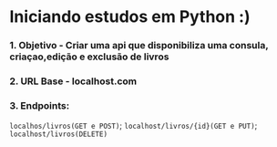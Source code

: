 # Iniciando estudos em Python :)

### 1. Objetivo - Criar uma api que disponibiliza uma consula, criaçao,edição e exclusão de livros
### 2. URL Base - localhost.com
### 3. Endpoints:
`localhos/livros(GET e POST)`;
`localhost/livros/{id}(GET e PUT)`;
`localhost/livros(DELETE)`
